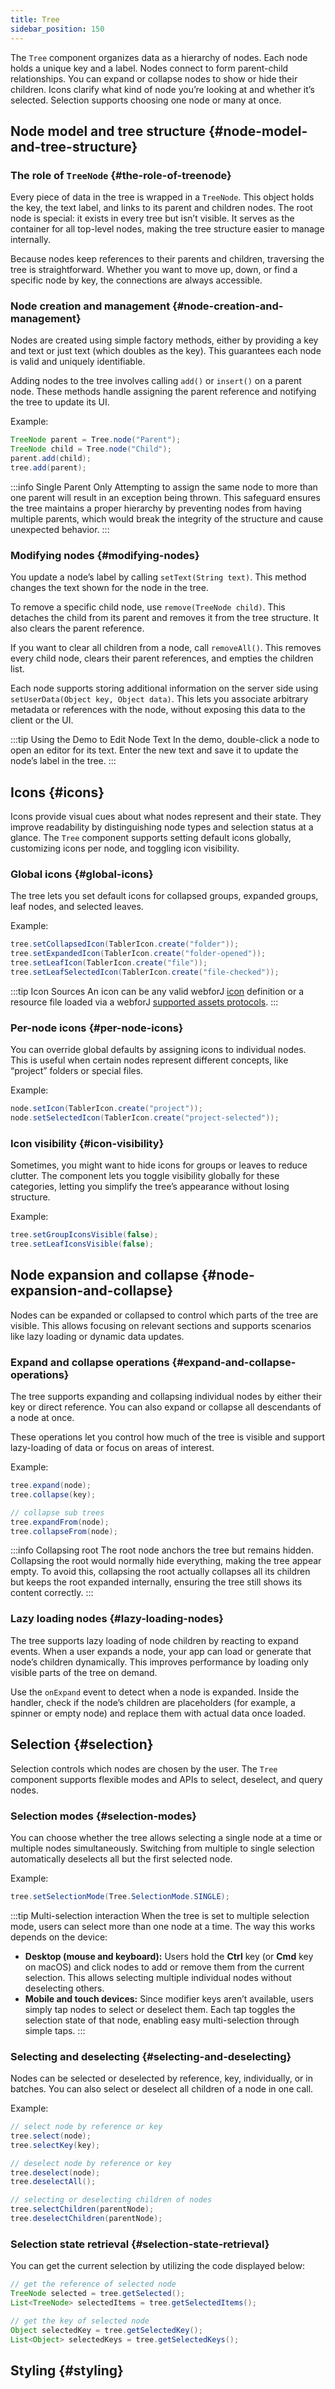 ```yaml
---
title: Tree
sidebar_position: 150
---
```


<DocChip chip="shadow" />
<DocChip chip="name" label="dwc-tree" />
<DocChip chip='since' label='25.01' />
<JavadocLink type="foundation" location="com/webforj/component/tree/Tree" top='true'/>

The `Tree` component organizes data as a hierarchy of nodes. Each node holds a unique key and a label. Nodes connect to form parent-child relationships. You can expand or collapse nodes to show or hide their children. Icons clarify what kind of node you’re looking at and whether it’s selected. Selection supports choosing one node or many at once.

## Node model and tree structure {#node-model-and-tree-structure}

### The role of `TreeNode` {#the-role-of-treenode}

Every piece of data in the tree is wrapped in a `TreeNode`. This object holds the key, the text label, and links to its parent and children nodes. The root node is special: it exists in every tree but isn’t visible. It serves as the container for all top-level nodes, making the tree structure easier to manage internally.

Because nodes keep references to their parents and children, traversing the tree is straightforward. Whether you want to move up, down, or find a specific node by key, the connections are always accessible.

### Node creation and management {#node-creation-and-management}

Nodes are created using simple factory methods, either by providing a key and text or just text (which doubles as the key). This guarantees each node is valid and uniquely identifiable.

Adding nodes to the tree involves calling `add()` or `insert()` on a parent node. These methods handle assigning the parent reference and notifying the tree to update its UI.

Example:

```java
TreeNode parent = Tree.node("Parent");
TreeNode child = Tree.node("Child");
parent.add(child);
tree.add(parent);
```

:::info Single Parent Only
Attempting to assign the same node to more than one parent will result in an exception being thrown. This safeguard ensures the tree maintains a proper hierarchy by preventing nodes from having multiple parents, which would break the integrity of the structure and cause unexpected behavior.
:::

<ComponentDemo 
path='/webforj/tree?'
javaE='https://raw.githubusercontent.com/webforj/webforj-documentation/refs/heads/main/src/main/java/com/webforj/samples/views/tree/TreeView.java'
height='300px'
/>

### Modifying nodes {#modifying-nodes}

You update a node’s label by calling `setText(String text)`. This method changes the text shown for the node in the tree.

To remove a specific child node, use `remove(TreeNode child)`. This detaches the child from its parent and removes it from the tree structure. It also clears the parent reference.

If you want to clear all children from a node, call `removeAll()`. This removes every child node, clears their parent references, and empties the children list.

Each node supports storing additional information on the server side using `setUserData(Object key, Object data)`. This lets you associate arbitrary metadata or references with the node, without exposing this data to the client or the UI.

:::tip Using the Demo to Edit Node Text
In the demo, double-click a node to open an editor for its text. Enter the new text and save it to update the node’s label in the tree.
:::

<ComponentDemo 
path='/webforj/treemodify?'
javaE='https://raw.githubusercontent.com/webforj/webforj-documentation/refs/heads/main/src/main/java/com/webforj/samples/views/tree/TreeModifyView.java'
height='320px'
/>

## Icons {#icons}

Icons provide visual cues about what nodes represent and their state. They improve readability by distinguishing node types and selection status at a glance. The `Tree` component supports setting default icons globally, customizing icons per node, and toggling icon visibility.

### Global icons {#global-icons}

The tree lets you set default icons for collapsed groups, expanded groups, leaf nodes, and selected leaves.

Example:

```java
tree.setCollapsedIcon(TablerIcon.create("folder"));
tree.setExpandedIcon(TablerIcon.create("folder-opened"));
tree.setLeafIcon(TablerIcon.create("file"));
tree.setLeafSelectedIcon(TablerIcon.create("file-checked"));
```

:::tip Icon Sources
An icon can be any valid webforJ [icon](./icon) definition or a resource file loaded via a webforJ [supported assets protocols](../managing-resources/assets-protocols).
:::

### Per-node icons {#per-node-icons}

You can override global defaults by assigning icons to individual nodes. This is useful when certain nodes represent different concepts, like “project” folders or special files.

Example:

```java
node.setIcon(TablerIcon.create("project"));
node.setSelectedIcon(TablerIcon.create("project-selected"));
```

### Icon visibility {#icon-visibility}

Sometimes, you might want to hide icons for groups or leaves to reduce clutter. The component lets you toggle visibility globally for these categories, letting you simplify the tree’s appearance without losing structure.

Example:

```java
tree.setGroupIconsVisible(false);
tree.setLeafIconsVisible(false);
```

<ComponentDemo 
path='/webforj/treeicons?'
javaE='https://raw.githubusercontent.com/webforj/webforj-documentation/refs/heads/main/src/main/java/com/webforj/samples/views/tree/TreeIconsView.java'
height='320px'
/>

## Node expansion and collapse {#node-expansion-and-collapse}

Nodes can be expanded or collapsed to control which parts of the tree are visible. This allows focusing on relevant sections and supports scenarios like lazy loading or dynamic data updates.

### Expand and collapse operations {#expand-and-collapse-operations}

The tree supports expanding and collapsing individual nodes by either their key or direct reference. You can also expand or collapse all descendants of a node at once.

These operations let you control how much of the tree is visible and support lazy-loading of data or focus on areas of interest.

Example:

```java
tree.expand(node);
tree.collapse(key);

// collapse sub trees
tree.expandFrom(node);
tree.collapseFrom(node);
```

:::info Collapsing root
The root node anchors the tree but remains hidden. Collapsing the root would normally hide everything, making the tree appear empty. To avoid this, collapsing the root actually collapses all its children but keeps the root expanded internally, ensuring the tree still shows its content correctly.
:::

### Lazy loading nodes {#lazy-loading-nodes}

The tree supports lazy loading of node children by reacting to expand events. When a user expands a node, your app can load or generate that node’s children dynamically. This improves performance by loading only visible parts of the tree on demand.

Use the `onExpand` event to detect when a node is expanded. Inside the handler, check if the node’s children are placeholders (for example, a spinner or empty node) and replace them with actual data once loaded.

<ComponentDemo 
path='/webforj/treelazyload?'
javaE='https://raw.githubusercontent.com/webforj/webforj-documentation/refs/heads/main/src/main/java/com/webforj/samples/views/tree/TreeLazyLoadView.java'
height='250px'
/>

## Selection {#selection}

Selection controls which nodes are chosen by the user. The `Tree` component supports flexible modes and APIs to select, deselect, and query nodes.

### Selection modes {#selection-modes}

You can choose whether the tree allows selecting a single node at a time or multiple nodes simultaneously. Switching from multiple to single selection automatically deselects all but the first selected node.

Example:

```java
tree.setSelectionMode(Tree.SelectionMode.SINGLE);
```

:::tip Multi-selection interaction
When the tree is set to multiple selection mode, users can select more than one node at a time. The way this works depends on the device:

* **Desktop (mouse and keyboard):** Users hold the **Ctrl** key (or **Cmd** key on macOS) and click nodes to add or remove them from the current selection. This allows selecting multiple individual nodes without deselecting others.
* **Mobile and touch devices:** Since modifier keys aren’t available, users simply tap nodes to select or deselect them. Each tap toggles the selection state of that node, enabling easy multi-selection through simple taps.
:::

### Selecting and deselecting {#selecting-and-deselecting}

Nodes can be selected or deselected by reference, key, individually, or in batches. You can also select or deselect all children of a node in one call.

Example:

```java
// select node by reference or key
tree.select(node);
tree.selectKey(key);

// deselect node by reference or key
tree.deselect(node);
tree.deselectAll();

// selecting or deselecting children of nodes
tree.selectChildren(parentNode);
tree.deselectChildren(parentNode);
```

### Selection state retrieval {#selection-state-retrieval}

You can get the current selection by utilizing the code displayed below:

```java
// get the reference of selected node
TreeNode selected = tree.getSelected();
List<TreeNode> selectedItems = tree.getSelectedItems();

// get the key of selected node
Object selectedKey = tree.getSelectedKey();
List<Object> selectedKeys = tree.getSelectedKeys();
```

<ComponentDemo 
path='/webforj/treeselection?'
javaE='https://raw.githubusercontent.com/webforj/webforj-documentation/refs/heads/main/src/main/java/com/webforj/samples/views/tree/TreeSelectionView.java'
height='400px'
/>

## Styling {#styling}

<TableBuilder name="Tree" />